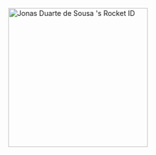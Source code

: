<a href="https://app.rocketseat.com.br/me/jonas-duarte"><img src="https://app.rocketseat.com.br/api/rocketid/share?slug=jonas-duarte&type=card" width="280" alt="Jonas Duarte de Sousa 's Rocket ID"/></a>
